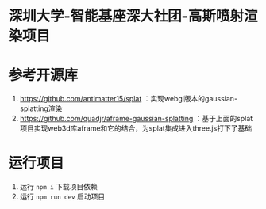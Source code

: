 # 深圳大学-智能基座深大社团-高斯喷射渲染项目

# 参考开源库

1. https://github.com/antimatter15/splat ：实现webgl版本的gaussian-splatting渲染
2. https://github.com/quadjr/aframe-gaussian-splatting ：基于上面的splat项目实现web3d库aframe和它的结合，为splat集成进入three.js打下了基础

# 运行项目

1. 运行 ```npm i``` 下载项目依赖
2. 运行 ```npm run dev``` 启动项目